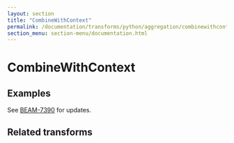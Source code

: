 ```yaml
---
layout: section
title: "CombineWithContext"
permalink: /documentation/transforms/python/aggregation/combinewithcontext/
section_menu: section-menu/documentation.html
---
```

<!--
Licensed under the Apache License, Version 2.0 (the "License");
you may not use this file except in compliance with the License.
You may obtain a copy of the License at

http://www.apache.org/licenses/LICENSE-2.0

Unless required by applicable law or agreed to in writing, software
distributed under the License is distributed on an "AS IS" BASIS,
WITHOUT WARRANTIES OR CONDITIONS OF ANY KIND, either express or implied.
See the License for the specific language governing permissions and
limitations under the License.
-->

# CombineWithContext

## Examples
See [BEAM-7390](https://issues.apache.org/jira/browse/BEAM-7390) for updates. 

## Related transforms